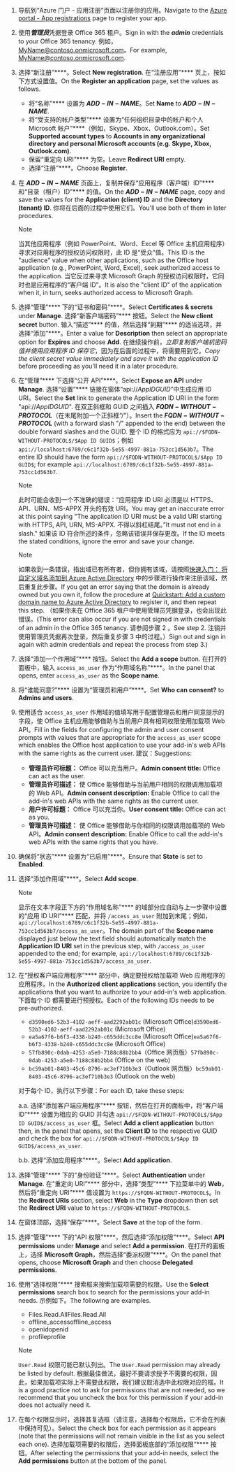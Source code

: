 

1. <span data-ttu-id="d6172-101">导航到“Azure 门户 - 应用注册”[](https://go.microsoft.com/fwlink/?linkid=2083908)页面以注册你的应用。</span><span class="sxs-lookup"><span data-stu-id="d6172-101">Navigate to the [Azure portal - App registrations](https://go.microsoft.com/fwlink/?linkid=2083908) page to register your app.</span></span>

1. <span data-ttu-id="d6172-102">使用***管理员***凭据登录 Office 365 租户。</span><span class="sxs-lookup"><span data-stu-id="d6172-102">Sign in with the ***admin*** credentials to your Office 365 tenancy.</span></span> <span data-ttu-id="d6172-103">例如，MyName@contoso.onmicrosoft.com。</span><span class="sxs-lookup"><span data-stu-id="d6172-103">For example, MyName@contoso.onmicrosoft.com.</span></span>

1. <span data-ttu-id="d6172-104">选择“新注册”\*\*\*\*。</span><span class="sxs-lookup"><span data-stu-id="d6172-104">Select **New registration**.</span></span> <span data-ttu-id="d6172-105">在“注册应用”\*\*\*\* 页上，按如下方式设置值。</span><span class="sxs-lookup"><span data-stu-id="d6172-105">On the **Register an application** page, set the values as follows.</span></span>

    * <span data-ttu-id="d6172-106">将“名称”\*\*\*\* 设置为 **$ADD-IN-NAME$**。</span><span class="sxs-lookup"><span data-stu-id="d6172-106">Set **Name** to **$ADD-IN-NAME$**.</span></span>
    * <span data-ttu-id="d6172-107">将“受支持的帐户类型”\*\*\*\* 设置为“任何组织目录中的帐户和个人 Microsoft 帐户”\*\*\*\*（例如，Skype、Xbox、Outlook.com）。</span><span class="sxs-lookup"><span data-stu-id="d6172-107">Set **Supported account types** to **Accounts in any organizational directory and personal Microsoft accounts (e.g. Skype, Xbox, Outlook.com)**.</span></span>
    * <span data-ttu-id="d6172-108">保留“重定向 URI”\*\*\*\* 为空。</span><span class="sxs-lookup"><span data-stu-id="d6172-108">Leave **Redirect URI** empty.</span></span>
    * <span data-ttu-id="d6172-109">选择“注册”\*\*\*\*。</span><span class="sxs-lookup"><span data-stu-id="d6172-109">Choose **Register**.</span></span>

1. <span data-ttu-id="d6172-110">在 **$ADD-IN-NAME$** 页面上，复制并保存“应用程序（客户端）ID”\*\*\*\* 和“目录（租户）ID”\*\*\*\* 的值。</span><span class="sxs-lookup"><span data-stu-id="d6172-110">On the **$ADD-IN-NAME$** page, copy and save the values for the **Application (client) ID** and the **Directory (tenant) ID**.</span></span> <span data-ttu-id="d6172-111">你将在后面的过程中使用它们。</span><span class="sxs-lookup"><span data-stu-id="d6172-111">You'll use both of them in later procedures.</span></span>

    > [!NOTE]
    > <span data-ttu-id="d6172-112">当其他应用程序（例如 PowerPoint、Word、Excel 等 Office 主机应用程序）寻求对应用程序的授权访问权限时，此 ID 是“受众”值。</span><span class="sxs-lookup"><span data-stu-id="d6172-112">This ID is the "audience" value when other applications, such as the Office host application (e.g., PowerPoint, Word, Excel), seek authorized access to the application.</span></span> <span data-ttu-id="d6172-113">当它反过来寻求 Microsoft Graph 的授权访问权限时，它同时也是应用程序的“客户端 ID”。</span><span class="sxs-lookup"><span data-stu-id="d6172-113">It is also the "client ID" of the application when it, in turn, seeks authorized access to Microsoft Graph.</span></span>

1. <span data-ttu-id="d6172-114">选择“管理”\*\*\*\* 下的“证书和密码”\*\*\*\*。</span><span class="sxs-lookup"><span data-stu-id="d6172-114">Select **Certificates & secrets** under **Manage**.</span></span> <span data-ttu-id="d6172-115">选择“新客户端密码”\*\*\*\* 按钮。</span><span class="sxs-lookup"><span data-stu-id="d6172-115">Select the **New client secret** button.</span></span> <span data-ttu-id="d6172-116">输入“描述”\*\*\*\* 的值，然后选择“到期”\*\*\*\* 的适当选项，并选择“添加”\*\*\*\*。</span><span class="sxs-lookup"><span data-stu-id="d6172-116">Enter a value for **Description** then select an appropriate option for **Expires** and choose **Add**.</span></span> <span data-ttu-id="d6172-117">在继续操作前，*立即复制客户端机密码值并使用应用程序 ID 保存它*，因为在后面的过程中，将需要用到它。</span><span class="sxs-lookup"><span data-stu-id="d6172-117">*Copy the client secret value immediately and save it with the application ID* before proceeding as you'll need it in a later procedure.</span></span>

1. <span data-ttu-id="d6172-118">在“管理”\*\*\*\* 下选择“公开 API”\*\*\*\*。</span><span class="sxs-lookup"><span data-stu-id="d6172-118">Select **Expose an API** under **Manage**.</span></span> <span data-ttu-id="d6172-119">选择“设置”\*\*\*\* 链接在窗体“api://$App ID GUID$”中生成应用 ID URI。</span><span class="sxs-lookup"><span data-stu-id="d6172-119">Select the **Set** link to generate the Application ID URI in the form "api://$App ID GUID$".</span></span> <span data-ttu-id="d6172-120">在双正斜框和 GUID 之间插入 **$FQDN-WITHOUT-PROTOCOL$**（在末尾附加一个正斜框“/”）。</span><span class="sxs-lookup"><span data-stu-id="d6172-120">Insert the **$FQDN-WITHOUT-PROTOCOL$** (with a forward slash "/" appended to the end) between the double forward slashes and the GUID.</span></span> <span data-ttu-id="d6172-121">整个 ID 的格式应为 `api://$FQDN-WITHOUT-PROTOCOL$/$App ID GUID$`；例如 `api://localhost:6789/c6c1f32b-5e55-4997-881a-753cc1d563b7`。</span><span class="sxs-lookup"><span data-stu-id="d6172-121">The entire ID should have the form `api://$FQDN-WITHOUT-PROTOCOL$/$App ID GUID$`; for example `api://localhost:6789/c6c1f32b-5e55-4997-881a-753cc1d563b7`.</span></span>

    > [!NOTE]
    > <span data-ttu-id="d6172-122">此时可能会收到一个不准确的错误：“应用程序 ID URI 必须是以 HTTPS、API、URN、MS-APPX 开头的有效 URI。</span><span class="sxs-lookup"><span data-stu-id="d6172-122">You may get an inaccurate error at this point saying "The application ID URI must be a valid URI starting with HTTPS, API, URN, MS-APPX.</span></span> <span data-ttu-id="d6172-123">不得以斜杠结尾。”</span><span class="sxs-lookup"><span data-stu-id="d6172-123">It must not end in a slash."</span></span> <span data-ttu-id="d6172-124">如果该 ID 符合所述的条件，忽略该错误并保存更改。</span><span class="sxs-lookup"><span data-stu-id="d6172-124">If the ID meets the stated conditions, ignore the error and save your change.</span></span>

    > [!NOTE]
    > <span data-ttu-id="d6172-125">如果收到一条错误，指出域已有所有者，但你拥有该域，请按照[快速入门： 将自定义域名添加到 Azure Active Directory](/azure/active-directory/add-custom-domain) 中的步骤进行操作来注册该域，然后重复此步骤。</span><span class="sxs-lookup"><span data-stu-id="d6172-125">If you get an error saying that the domain is already owned but you own it, follow the procedure at [Quickstart: Add a custom domain name to Azure Active Directory](/azure/active-directory/add-custom-domain) to register it, and then repeat this step.</span></span> <span data-ttu-id="d6172-126">（如果你未在 Office 365 租户中使用管理员凭据登录，也会出现此错误。</span><span class="sxs-lookup"><span data-stu-id="d6172-126">(This error can also occur if you are not signed in with credentials of an admin in the Office 365 tenancy.</span></span> <span data-ttu-id="d6172-127">请参阅步骤 2 。</span><span class="sxs-lookup"><span data-stu-id="d6172-127">See step 2.</span></span> <span data-ttu-id="d6172-128">注销并使用管理员凭据再次登录，然后重复步骤 3 中的过程。）</span><span class="sxs-lookup"><span data-stu-id="d6172-128">Sign out and sign in again with admin credentials and repeat the process from step 3.)</span></span>

1. <span data-ttu-id="d6172-129">选择“添加一个作用域”\*\*\*\* 按钮。</span><span class="sxs-lookup"><span data-stu-id="d6172-129">Select the **Add a scope** button.</span></span> <span data-ttu-id="d6172-130">在打开的面板中，输入 `access_as_user` 作为“作用域名称”\*\*\*\*。</span><span class="sxs-lookup"><span data-stu-id="d6172-130">In the panel that opens, enter `access_as_user` as the **Scope name**.</span></span>

1. <span data-ttu-id="d6172-131">将“谁能同意?”\*\*\*\* 设置为“管理员和用户”\*\*\*\*。</span><span class="sxs-lookup"><span data-stu-id="d6172-131">Set **Who can consent?** to **Admins and users**.</span></span>

1. <span data-ttu-id="d6172-132">使用适合 `access_as_user` 作用域的值填写用于配置管理员和用户同意提示的字段，使 Office 主机应用能够借助与当前用户具有相同权限使用加载项 Web API。</span><span class="sxs-lookup"><span data-stu-id="d6172-132">Fill in the fields for configuring the admin and user consent prompts with values that are appropriate for the `access_as_user` scope which enables the Office host application to use your add-in's web APIs with the same rights as the current user.</span></span> <span data-ttu-id="d6172-133">建议：</span><span class="sxs-lookup"><span data-stu-id="d6172-133">Suggestions:</span></span>

    - <span data-ttu-id="d6172-134">**管理员许可标题：** Office 可以充当用户。</span><span class="sxs-lookup"><span data-stu-id="d6172-134">**Admin consent title:** Office can act as the user.</span></span>
    - <span data-ttu-id="d6172-135">**管理员许可描述：** 使 Office 能够借助与当前用户相同的权限调用加载项的 Web API。</span><span class="sxs-lookup"><span data-stu-id="d6172-135">**Admin consent description:** Enable Office to call the add-in's web APIs with the same rights as the current user.</span></span>
    - <span data-ttu-id="d6172-136">**用户许可标题：** Office 可以充当你。</span><span class="sxs-lookup"><span data-stu-id="d6172-136">**User consent title:** Office can act as you.</span></span>
    - <span data-ttu-id="d6172-137">**管理员许可描述：** 使 Office 能够借助与你相同的权限调用加载项的 Web API。</span><span class="sxs-lookup"><span data-stu-id="d6172-137">**Admin consent description:** Enable Office to call the add-in's web APIs with the same rights that you have.</span></span>

1. <span data-ttu-id="d6172-138">确保将“状态”\*\*\*\* 设置为“已启用”\*\*\*\*。</span><span class="sxs-lookup"><span data-stu-id="d6172-138">Ensure that **State** is set to **Enabled**.</span></span>

1. <span data-ttu-id="d6172-139">选择“添加作用域”\*\*\*\*。</span><span class="sxs-lookup"><span data-stu-id="d6172-139">Select **Add scope**.</span></span>

    > [!NOTE]
    > <span data-ttu-id="d6172-140">显示在文本字段正下方的“作用域名称”\*\*\*\* 的域部分应自动与上一步骤中设置的“应用 ID URI”\*\*\*\* 匹配，并将 `/access_as_user` 附加到末尾；例如，`api://localhost:6789/c6c1f32b-5e55-4997-881a-753cc1d563b7/access_as_user`。</span><span class="sxs-lookup"><span data-stu-id="d6172-140">The domain part of the **Scope name** displayed just below the text field should automatically match the **Application ID URI** set in the previous step, with `/access_as_user` appended to the end; for example, `api://localhost:6789/c6c1f32b-5e55-4997-881a-753cc1d563b7/access_as_user`.</span></span>

1. <span data-ttu-id="d6172-141">在“授权客户端应用程序”\*\*\*\* 部分中，确定要授权给加载项 Web 应用程序的应用程序。</span><span class="sxs-lookup"><span data-stu-id="d6172-141">In the **Authorized client applications** section, you identify the applications that you want to authorize to your add-in's web application.</span></span> <span data-ttu-id="d6172-142">下面每个 ID 都需要进行预授权。</span><span class="sxs-lookup"><span data-stu-id="d6172-142">Each of the following IDs needs to be pre-authorized.</span></span>
  
    * <span data-ttu-id="d6172-143">`d3590ed6-52b3-4102-aeff-aad2292ab01c` (Microsoft Office)</span><span class="sxs-lookup"><span data-stu-id="d6172-143">`d3590ed6-52b3-4102-aeff-aad2292ab01c` (Microsoft Office)</span></span>
    * <span data-ttu-id="d6172-144">`ea5a67f6-b6f3-4338-b240-c655ddc3cc8e` (Microsoft Office)</span><span class="sxs-lookup"><span data-stu-id="d6172-144">`ea5a67f6-b6f3-4338-b240-c655ddc3cc8e` (Microsoft Office)</span></span>
    * <span data-ttu-id="d6172-145">`57fb890c-0dab-4253-a5e0-7188c88b2bb4`（Office 网页版）</span><span class="sxs-lookup"><span data-stu-id="d6172-145">`57fb890c-0dab-4253-a5e0-7188c88b2bb4` (Office on the web)</span></span>
    * <span data-ttu-id="d6172-146">`bc59ab01-8403-45c6-8796-ac3ef710b3e3`（Outlook 网页版）</span><span class="sxs-lookup"><span data-stu-id="d6172-146">`bc59ab01-8403-45c6-8796-ac3ef710b3e3` (Outlook on the web)</span></span>

    <span data-ttu-id="d6172-147">对于每个 ID，执行以下步骤：</span><span class="sxs-lookup"><span data-stu-id="d6172-147">For each ID, take these steps:</span></span>

      <span data-ttu-id="d6172-148">a.</span><span class="sxs-lookup"><span data-stu-id="d6172-148">a.</span></span> <span data-ttu-id="d6172-149">选择“添加客户端应用程序”\*\*\*\* 按钮，然后在打开的面板中，将“客户端 ID”\*\*\*\* 设置为相应的 GUID 并勾选 `api://$FQDN-WITHOUT-PROTOCOL$/$App ID GUID$/access_as_user` 框。</span><span class="sxs-lookup"><span data-stu-id="d6172-149">Select **Add a client application** button then, in the panel that opens, set the **Client ID** to the respective GUID and check the box for `api://$FQDN-WITHOUT-PROTOCOL$/$App ID GUID$/access_as_user`.</span></span>

      <span data-ttu-id="d6172-150">b.</span><span class="sxs-lookup"><span data-stu-id="d6172-150">b.</span></span> <span data-ttu-id="d6172-151">选择“添加应用程序”\*\*\*\*。</span><span class="sxs-lookup"><span data-stu-id="d6172-151">Select **Add application**.</span></span>

1. <span data-ttu-id="d6172-152">选择“管理”\*\*\*\* 下的“身份验证”\*\*\*\*。</span><span class="sxs-lookup"><span data-stu-id="d6172-152">Select **Authentication** under **Manage**.</span></span> <span data-ttu-id="d6172-153">在“重定向 URI”\*\*\*\* 部分中，选择“类型”\*\*\*\* 下拉菜单中的 **Web**，然后将“重定向 URI”\*\*\*\* 值设置为 `https://$FQDN-WITHOUT-PROTOCOL$`。</span><span class="sxs-lookup"><span data-stu-id="d6172-153">In the **Redirect URIs** section, select **Web** in the **Type** dropdown then set the **Redirect URI** value to `https://$FQDN-WITHOUT-PROTOCOL$`.</span></span>

1. <span data-ttu-id="d6172-154">在窗体顶部，选择“保存”\*\*\*\*。</span><span class="sxs-lookup"><span data-stu-id="d6172-154">Select **Save** at the top of the form.</span></span>

1. <span data-ttu-id="d6172-155">选择“管理”\*\*\*\* 下的“API 权限”\*\*\*\*，然后选择“添加权限”\*\*\*\*。</span><span class="sxs-lookup"><span data-stu-id="d6172-155">Select **API permissions** under **Manage** and select **Add a permission**.</span></span> <span data-ttu-id="d6172-156">在打开的面板上，选择 **Microsoft Graph**，然后选择“委派权限”\*\*\*\*。</span><span class="sxs-lookup"><span data-stu-id="d6172-156">On the panel that opens, choose **Microsoft Graph** and then choose **Delegated permissions**.</span></span>

1. <span data-ttu-id="d6172-157">使用“选择权限”\*\*\*\* 搜索框来搜索加载项需要的权限。</span><span class="sxs-lookup"><span data-stu-id="d6172-157">Use the **Select permissions** search box to search for the permissions your add-in needs.</span></span> <span data-ttu-id="d6172-158">示例如下。</span><span class="sxs-lookup"><span data-stu-id="d6172-158">The following are examples.</span></span>

    * <span data-ttu-id="d6172-159">Files.Read.All</span><span class="sxs-lookup"><span data-stu-id="d6172-159">Files.Read.All</span></span>
    * <span data-ttu-id="d6172-160">offline_access</span><span class="sxs-lookup"><span data-stu-id="d6172-160">offline_access</span></span>
    * <span data-ttu-id="d6172-161">openid</span><span class="sxs-lookup"><span data-stu-id="d6172-161">openid</span></span>
    * <span data-ttu-id="d6172-162">profile</span><span class="sxs-lookup"><span data-stu-id="d6172-162">profile</span></span>

    > [!NOTE]
    > <span data-ttu-id="d6172-163">`User.Read` 权限可能已默认列出。</span><span class="sxs-lookup"><span data-stu-id="d6172-163">The `User.Read` permission may already be listed by default.</span></span> <span data-ttu-id="d6172-164">根据最佳做法，最好不要请求授予不需要的权限，因此，如果加载项实际上不需要此权限，我们建议取消选中此权限对应的框。</span><span class="sxs-lookup"><span data-stu-id="d6172-164">It is a good practice not to ask for permissions that are not needed, so we recommend that you uncheck the box for this permission if your add-in does not actually need it.</span></span>

1. <span data-ttu-id="d6172-165">在每个权限显示时，选择其复选框（请注意，选择每个权限后，它不会在列表中保持可见）。</span><span class="sxs-lookup"><span data-stu-id="d6172-165">Select the check box for each permission as it appears (note that the permissions will not remain visible in the list as you select each one).</span></span> <span data-ttu-id="d6172-166">选择加载项需要的权限后，选择面板底部的“添加权限”\*\*\*\* 按钮。</span><span class="sxs-lookup"><span data-stu-id="d6172-166">After selecting the permissions that your add-in needs, select the **Add permissions** button at the bottom of the panel.</span></span>
